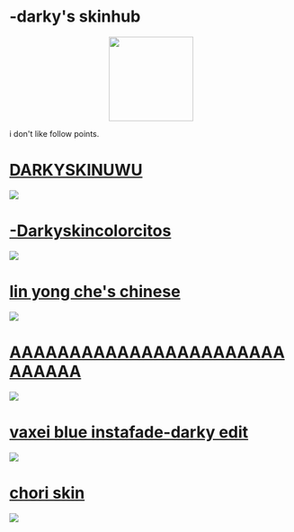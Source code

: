 # -darky's skinhub
<p align="center">
<a href="https://osu.ppy.sh/users/20328099">
  <img src="https://a.ppy.sh/20328099"  
       width="150"
       height="150"></a>
  
  
  
  i don't like follow points.
<br>

  # [DARKYSKINUWU](https://github.com/agutin727/Catamarca-skins/blob/main/players/-darky/DARKYSKYNUWU.osk)
  [![](https://osu.ppy.sh/ss/19222115/b0a0)](https://github.com/agutin727/Catamarca-skins/blob/main/players/-darky/DARKYSKYNUWU.osk)

  # [-Darkyskincolorcitos](https://github.com/agutin727/Catamarca-skins/blob/main/players/-darky/Darkyskincolorcitos.osk)
  [![](https://osu.ppy.sh/ss/19223825/4fea)](https://github.com/agutin727/Catamarca-skins/blob/main/players/-darky/Darkyskincolorcitos.osk)

  # [lin yong che's chinese](https://github.com/agutin727/Catamarca-skins/blob/main/players/-darky/Lin%20Yong%20Che's%20Chinese%20Skin.osk)
  [![](https://osu.ppy.sh/ss/19223828/0d1b)](https://github.com/agutin727/Catamarca-skins/blob/main/players/-darky/Lin%20Yong%20Che's%20Chinese%20Skin.osk)

  # [AAAAAAAAAAAAAAAAAAAAAAAAAAAAA](https://github.com/agutin727/Catamarca-skins/blob/main/players/-darky/AAAAAAAAAAAAAAAAAAAAAAAAAAAAA.osk)
 [![](https://osu.ppy.sh/ss/19223833/c85b)](https://github.com/agutin727/Catamarca-skins/blob/main/players/-darky/AAAAAAAAAAAAAAAAAAAAAAAAAAAAA.osk)

  # [vaxei blue instafade-darky edit](https://drive.google.com/file/d/1GB6O7Mxcvs75g5nVh6k32zIR_uryiaAL/view?usp=drive_link)
 [![](https://osu.ppy.sh/ss/19446323/7bb9)](https://drive.google.com/file/d/1GB6O7Mxcvs75g5nVh6k32zIR_uryiaAL/view?usp=drive_link)

  # [chori skin](https://github.com/agutin727/Catamarca-skins/blob/main/players/-darky/%5B%20Chori%20Skin%20%5D.osk)
   [![](https://osu.ppy.sh/ss/19224920/3c03)](https://github.com/agutin727/Catamarca-skins/blob/main/players/-darky/%5B%20Chori%20Skin%20%5D.osk)
   
  
